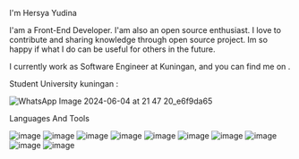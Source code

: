 I'm Hersya Yudina

I'am a Front-End Developer. I'am also an open source enthusiast. I love to contribute and sharing knowledge through open source project. Im so happy if what I do can be useful for others in the future.

I currently work as Software Engineer at Kuningan, and you can find me on .

Student University kuningan :


![WhatsApp Image 2024-06-04 at 21 47 20_e6f9da65](https://github.com/HersyaDev11/HersyaDev11/assets/145486775/0b336135-185e-4e89-9756-984ed6cf790c)



Languages And Tools

![image](https://github.com/HersyaDev11/HersyaDev11/assets/145486775/89d5bbff-2103-4ec0-85ac-fa550263dab6)
![image](https://github.com/HersyaDev11/HersyaDev11/assets/145486775/1204583a-94de-400c-8785-05f39af7cbc5)
![image](https://github.com/HersyaDev11/HersyaDev11/assets/145486775/cc7b48fa-f947-40a0-af70-98d0d1a9bac1)
![image](https://github.com/HersyaDev11/HersyaDev11/assets/145486775/804e3d46-2563-4a2e-a766-2e3d457ed6cb)
![image](https://github.com/HersyaDev11/HersyaDev11/assets/145486775/6a5a503a-b905-496e-a6e5-ccaaadedfceb)
![image](https://github.com/HersyaDev11/HersyaDev11/assets/145486775/c0d4e61c-11eb-40b0-a872-05d6fb5deb53)
![image](https://github.com/HersyaDev11/HersyaDev11/assets/145486775/0cdd0005-f0fe-43d5-8917-e15b66a703a0)
![image](https://github.com/HersyaDev11/HersyaDev11/assets/145486775/68ef486d-fa4e-4354-a12f-93ef5ac53a1d)
![image](https://github.com/HersyaDev11/HersyaDev11/assets/145486775/105443e0-6597-49db-8200-a2cf9972438d)
![image](https://github.com/HersyaDev11/HersyaDev11/assets/145486775/41894f70-7ee0-4169-9fa4-d757bb4f089a)








  
